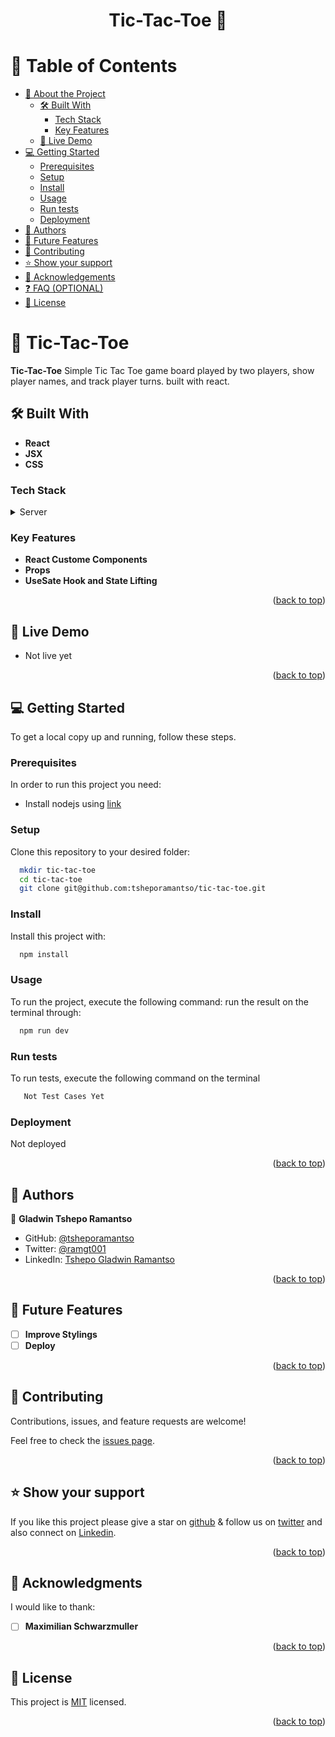 <a name="readme-top"></a>

<div align="center">

  <h1><b> Tic-Tac-Toe 🎲</b></h1>

</div>

<!-- TABLE OF CONTENTS -->

# 📗 Table of Contents

- [📖 About the Project](#about-project)
  - [🛠 Built With](#built-with)
    - [Tech Stack](#tech-stack)
    - [Key Features](#key-features)
  - [🚀 Live Demo](#live-demo)
- [💻 Getting Started](#getting-started)
  - [Prerequisites](#prerequisites)
  - [Setup](#setup)
  - [Install](#install)
  - [Usage](#usage)
  - [Run tests](#run-tests)
  - [Deployment](#deployment)
- [👥 Authors](#authors)
- [🔭 Future Features](#future-features)
- [🤝 Contributing](#contributing)
- [⭐️ Show your support](#support)
- [🙏 Acknowledgements](#acknowledgements)
- [❓ FAQ (OPTIONAL)](#faq)
- [📝 License](#license)

<!-- PROJECT DESCRIPTION -->

# 📖 Tic-Tac-Toe <a name="about-project"></a>

**Tic-Tac-Toe** Simple Tic Tac Toe game board played by two players, show player names, and track player turns. built with react.

## 🛠 Built With <a name="built-with"></a>

- **React**
- **JSX**
- **CSS**

### Tech Stack <a name="tech-stack"></a>

<details>
  <summary>Server</summary>
  <ul>
    <li><a href="https://legacy.reactjs.org/docs/getting-started.html">React</a></li>
  </ul>
</details>

<!-- Features -->

### Key Features <a name="key-features"></a>

- **React Custome Components**
- **Props**
- **UseSate Hook and State Lifting**

<p align="right">(<a href="#readme-top">back to top</a>)</p>

<!-- LIVE DEMO -->

## 🚀 Live Demo <a name="live-demo"></a>

- Not live yet

<p align="right">(<a href="#readme-top">back to top</a>)</p>

<!-- GETTING STARTED -->

## 💻 Getting Started <a name="getting-started"></a>

To get a local copy up and running, follow these steps.

### Prerequisites

In order to run this project you need:

- Install nodejs using [link](https://nodejs.org/en/download)

### Setup

Clone this repository to your desired folder:

```sh
  mkdir tic-tac-toe
  cd tic-tac-toe
  git clone git@github.com:tsheporamantso/tic-tac-toe.git
```

### Install

Install this project with:

```sh
  npm install
```

### Usage

To run the project, execute the following command:
run the result on the terminal through:

```sh
  npm run dev
```

### Run tests

To run tests, execute the following command on the terminal

```sh
   Not Test Cases Yet
```

### Deployment

Not deployed

<p align="right">(<a href="#readme-top">back to top</a>)</p>

<!-- AUTHORS -->

## 👥 Authors <a name="authors"></a>

👤 **Gladwin Tshepo Ramantso**

- GitHub: [@tsheporamantso](https://github.com/tsheporamantso)
- Twitter: [@ramgt001](https://twitter.com/ramgt001)
- LinkedIn: [Tshepo Gladwin Ramantso](https://www.linkedin.com/in/tshepo-ramantso-b6a35433/)

<p align="right">(<a href="#readme-top">back to top</a>)</p>

<!-- FUTURE FEATURES -->

## 🔭 Future Features <a name="future-features"></a>

- [ ] **Improve Stylings**
- [ ] **Deploy**

<p align="right">(<a href="#readme-top">back to top</a>)</p>

<!-- CONTRIBUTING -->

## 🤝 Contributing <a name="contributing"></a>

Contributions, issues, and feature requests are welcome!

Feel free to check the [issues page](https://github.com/tsheporamantso/tic-tac-toe/issues).

<p align="right">(<a href="#readme-top">back to top</a>)</p>

<!-- SUPPORT -->

## ⭐️ Show your support <a name="support"></a>

If you like this project please give a star on [github](https://github.com/tsheporamantso) & follow us on [twitter](https://twitter.com/ramgt001) and also connect on [Linkedin](https://www.linkedin.com/in/tshepo-ramantso-b6a35433/).

<p align="right">(<a href="#readme-top">back to top</a>)</p>

<!-- ACKNOWLEDGEMENTS -->

## 🙏 Acknowledgments <a name="acknowledgements"></a>

I would like to thank:

- [ ] **Maximilian Schwarzmuller**

<p align="right">(<a href="#readme-top">back to top</a>)</p>

<!-- LICENSE -->

## 📝 License <a name="license"></a>

This project is [MIT](https://github.com/tsheporamantso/tic-tac-toe/blob/a151e18dcbf6685e39c824b8d4db8c0bd2aa6b76/LICENSE) licensed.

<p align="right">(<a href="#readme-top">back to top</a>)</p>
